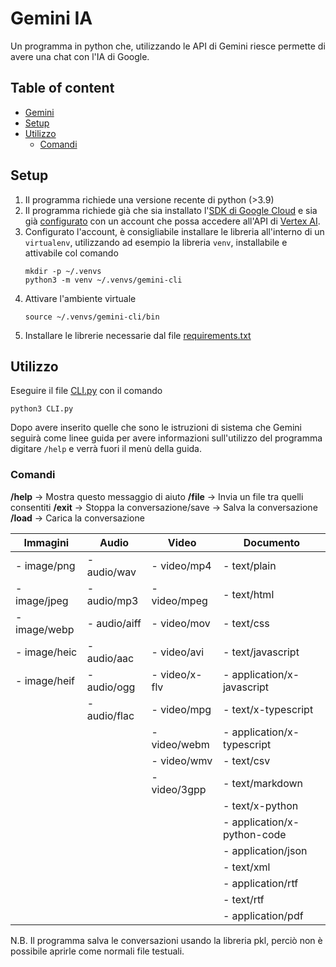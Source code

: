 # Gemini IA

Un programma in python che, utilizzando le API di Gemini riesce permette di avere una chat con l'IA di Google.

## Table of content

* [Gemini](#gemini-ia)
* [Setup](#setup)
* [Utilizzo](#utilizzo)
  * [Comandi](#comandi)

## Setup

1. Il programma richiede una versione recente di python (>3.9)
2. Il programma richiede già che sia installato l'[SDK di Google Cloud](https://cloud.google.com/sdk/docs/install) e sia già [configurato](https://cloud.google.com/sdk/docs/authorizing?) con un account che possa accedere all'API di [Vertex AI](#https://cloud.google.com/vertex-ai/docs/reference/rest).
3. Configurato l'account, è consigliabile installare le libreria all'interno di un ``virtualenv``, utilizzando ad esempio la libreria ``venv``, installabile e attivabile col comando
   ```
   mkdir -p ~/.venvs
   python3 -m venv ~/.venvs/gemini-cli
   ```
4. Attivare l'ambiente virtuale
   ```
   source ~/.venvs/gemini-cli/bin
   ```
5. Installare le librerie necessarie dal file [requirements.txt](https://github.com/federicocacciariscuola/PiattaformaUnica/main/requirements.txt)

## Utilizzo

Eseguire il file [CLI.py](https://github.com/federicocacciariscuola/PiattaformaUnica/main/CLI.py) con il comando

```
python3 CLI.py
```

Dopo avere inserito quelle che sono le istruzioni di sistema che Gemini seguirà come linee guida per avere informazioni sull'utilizzo del programma digitare ``/help`` e verrà fuori il menù della guida.

### Comandi

**/help** -> Mostra questo messaggio di aiuto
**/file** -> Invia un file tra quelli consentiti
**/exit** -> Stoppa la conversazione/save -> Salva la conversazione
**/load** -> Carica la conversazione

| Immagini     | Audio        | Video         | Documento                   |
| ------------ | ------------ | ------------- | --------------------------- |
| - image/png  | - audio/wav  | - video/mp4   | - text/plain                |
| - image/jpeg | - audio/mp3  | - video/mpeg  | - text/html                 |
| - image/webp | - audio/aiff | - video/mov   | - text/css                  |
| - image/heic | - audio/aac  | - video/avi   | - text/javascript           |
| - image/heif | - audio/ogg  | - video/x-flv | - application/x-javascript  |
|              | - audio/flac | - video/mpg   | - text/x-typescript         |
|              |              | - video/webm  | - application/x-typescript  |
|              |              | - video/wmv   | - text/csv                  |
|              |              | - video/3gpp  | - text/markdown             |
|              |              |               | - text/x-python             |
|              |              |               | - application/x-python-code |
|              |              |               | - application/json          |
|              |              |               | - text/xml                  |
|              |              |               | - application/rtf           |
|              |              |               | - text/rtf                  |
|              |              |               | - application/pdf           |

N.B. Il programma salva le conversazioni usando la libreria pkl, perciò non è possibile aprirle come normali file testuali.
